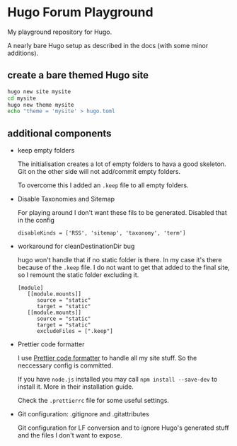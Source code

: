 # Hugo Forum Playground

My playground repository for Hugo.

A nearly bare Hugo setup as described in the docs (with some minor additions).

## create a bare themed Hugo site

```bash
hugo new site mysite
cd mysite
hugo new theme mysite
echo "theme = 'mysite' > hugo.toml
```

## additional components

-  keep empty folders

   The initialisation creates a lot of empty folders to hava a good skeleton. Git on the other side
   will not add/commit empty folders.

   To overcome this I added an `.keep` file to all empty folders.

-  Disable Taxonomies and Sitemap

   For playing around I don't want these fils to be generated. Disabled that in the config

   ```
   disableKinds = ['RSS', 'sitemap', 'taxonomy', 'term']
   ```

-  workaround for cleanDestinationDir bug

   hugo won't handle that if no static folder is there. In my case it's there because of the `.keep`
   file. I do not want to get that added to the final site, so I remount the static folder excluding
   it.

   ```
   [module]
      [[module.mounts]]
         source = "static"
         target = "static"
      [[module.mounts]]
         source = "static"
         target = "static"
         excludeFiles = [".keep"]
   ```

-  Prettier code formatter

   I use [Prettier code formatter](https://prettier.io/) to handle all my site stuff. So the
   neccessary config is committed.

   If you have `node.js` installed you may call `npm install --save-dev` to install it. More in
   their installation guide.

   Check the `.prettierrc` file for some useful settings.

-  Git configuration: .gitignore and .gitattributes

   Git configuration for LF conversion and to ignore Hugo's generated stuff and the files I don't
   want to expose.
